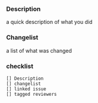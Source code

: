 ### Description

a quick description of what you did

### Changelist

a list of what was changed

### checklist

    [] Description
    [] changelist
    [] linked issue
    [] tagged reviewers
